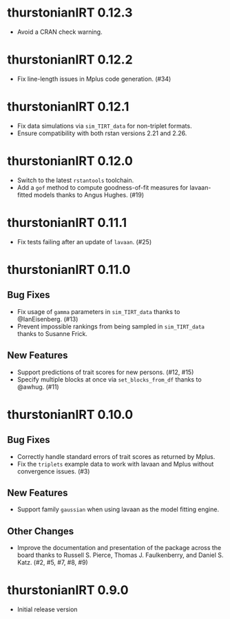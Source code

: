 # thurstonianIRT 0.12.3

* Avoid a CRAN check warning.

# thurstonianIRT 0.12.2

* Fix line-length issues in Mplus code generation. (#34)

# thurstonianIRT 0.12.1

* Fix data simulations via `sim_TIRT_data` for non-triplet formats.
* Ensure compatibility with both rstan versions 2.21 and 2.26.

# thurstonianIRT 0.12.0

* Switch to the latest `rstantools` toolchain.
* Add a `gof` method to compute goodness-of-fit measures
for lavaan-fitted models thanks to Angus Hughes. (#19)


# thurstonianIRT 0.11.1

* Fix tests failing after an update of `lavaan`. (#25)


# thurstonianIRT 0.11.0

## Bug Fixes

* Fix usage of `gamma` parameters in `sim_TIRT_data`
thanks to @IanEisenberg. (#13)
* Prevent impossible rankings from being sampled in 
`sim_TIRT_data` thanks to Susanne Frick.

## New Features

* Support predictions of trait scores for new persons. (#12, #15)
* Specify multiple blocks at once via `set_blocks_from_df`
thanks to @awhug. (#11)


# thurstonianIRT 0.10.0

## Bug Fixes

* Correctly handle standard errors of trait scores as returned by Mplus.
* Fix the `triplets` example data to work with lavaan and Mplus without
convergence issues. (#3)

## New Features

* Support family `gaussian` when using lavaan as the model fitting engine.

## Other Changes

* Improve the documentation and presentation of the package across the board 
thanks to Russell S. Pierce, Thomas J. Faulkenberry, and Daniel S. Katz.
(#2, #5, #7, #8, #9)


# thurstonianIRT 0.9.0
  
* Initial release version
